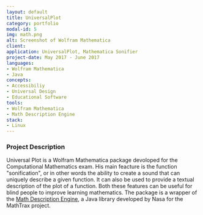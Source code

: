 ```yaml
---
layout: default
title: UniversalPlot
category: portfolio
modal-id: 5
img: math.png
alt: Screenshot of Wolfram Mathematica
client: 
application: UniversalPlot, Mathematica Sonifier
project-date: May 2017 - June 2017
languages:
- Wolfram Mathematica
- Java
concepts:
- Accessibiliy
- Universal Design
- Educational Software
tools:
- Wolfram Mathematica
- Math Description Engine
stack:
- Linux
---
```


### Project Description

Universal Plot is a Wolfram Mathematica package devoloped for the Computational Mathematics exam.
His main feacture is the function "sonification", or in other words the ability to create a sound that can uniquely describe a given function.
It can also be used to provide a textual description of the plot of a function.
Both these features can be useful for blind people to improve learning mathematics.
The package is a wrapper of the [Math Description Engine](https://github.com/benetech/Inactive-Math-Description-Engine), a Java library developed by Nasa for the MathTrax project.